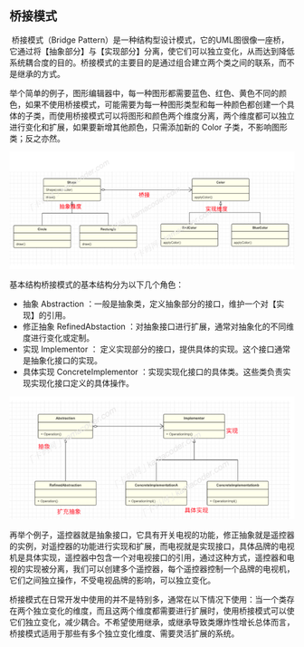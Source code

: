## 桥接模式  

​		桥接模式（Bridge Pattern）是⼀种结构型设计模式，它的UML图很像⼀座桥，它通过将【抽象部分】与【实现部分】分离，使它们可以独⽴变化，从⽽达到降低系统耦合度的⽬的。桥接模式的主要⽬的是通过组合建⽴两个类之间的联系，⽽不是继承的⽅式。  

​		举个简单的例⼦，图形编辑器中，每⼀种图形都需要蓝⾊、红⾊、⻩⾊不同的颜⾊，如果不使⽤桥接模式，可能需要为每⼀种图形类型和每⼀种颜⾊都创建⼀个具体的⼦类，⽽使⽤桥接模式可以将图形和颜⾊两个维度分离，两个维度都可以独⽴进⾏变化和扩展，如果要新增其他颜⾊，只需添加新的 Color ⼦类，不影响图形类；反之亦然。  

![桥接模式](img/桥接模式.png)

基本结构桥接模式的基本结构分为以下⼏个⻆⾊：

- 抽象 Abstraction ：⼀般是抽象类，定义抽象部分的接⼝，维护⼀个对【实现】的引⽤。
- 修正抽象 RefinedAbstaction ：对抽象接⼝进⾏扩展，通常对抽象化的不同维度进⾏变化或定制。
- 实现 Implementor ： 定义实现部分的接⼝，提供具体的实现。这个接⼝通常是抽象化接⼝的实现。
- 具体实现 ConcreteImplementor ：实现实现化接⼝的具体类。这些类负责实现实现化接⼝定义的具体操作。

![桥接模式2](img/桥接模式2.png)

​		再举个例⼦，遥控器就是抽象接⼝，它具有开关电视的功能，修正抽象就是遥控器的实例，对遥控器的功能进⾏实现和扩展，⽽电视就是实现接⼝，具体品牌的电视机是具体实现，遥控器中包含⼀个对电视接⼝的引⽤，通过这种⽅式，遥控器和电视的实现被分离，我们可以创建多个遥控器，每个遥控器控制⼀个品牌的电视机，它们之间独⽴操作，不受电视品牌的影响，可以独⽴变化。  

​		桥接模式在⽇常开发中使⽤的并不是特别多，通常在以下情况下使⽤：当⼀个类存在两个独⽴变化的维度，⽽且这两个维度都需要进⾏扩展时，使⽤桥接模式可以使它们独⽴变化，减少耦合。不希望使⽤继承，或继承导致类爆炸性增⻓总体⽽⾔，桥接模式适⽤于那些有多个独⽴变化维度、需要灵活扩展的系统。